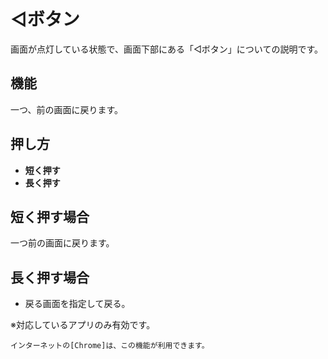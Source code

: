# ◁ボタン

画面が点灯している状態で、画面下部にある「◁ボタン」についての説明です。

## 機能

一つ、前の画面に戻ります。

## 押し方
  * __短く押す__
  * __長く押す__

## 短く押す場合

  一つ前の画面に戻ります。

## 長く押す場合

  * 戻る画面を指定して戻る。

※対応しているアプリのみ有効です。

    インターネットの[Chrome]は、この機能が利用できます。

<br><br><br><br><br><br><br><br><br><br><br><br><br><br><br><br>
